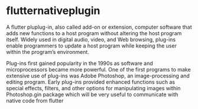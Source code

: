 # flutternativeplugin
A flutter pluplug-in, also called add-on or extension, computer software that adds new functions to a host program without
altering the host program itself. Widely used in digital audio, video, and Web browsing, plug-ins enable programmers to
update a host program while keeping the user within the program’s environment.

Plug-ins first gained popularity in the 1990s as software and microprocessors became more powerful. One of the first programs
to make extensive use of plug-ins was Adobe Photoshop, an image-processing and editing program. Early plug-ins provided enhanced
functions such as special effects, filters, and other options for manipulating images within Photoshop.gin package which will be
very useful to communicate with native code from flutter 